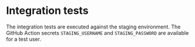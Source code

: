# Integration tests

The integration tests are executed against the staging environment. The GitHub Action secrets `STAGING_USERNAME` and `STAGING_PASSWORD` are available for a test user.
